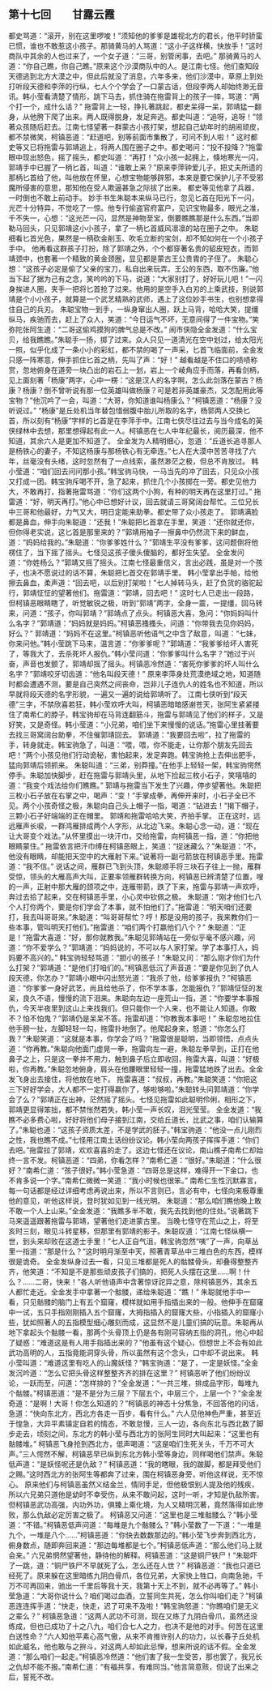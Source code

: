 ## 第十七回　　甘露云霞

都史骂道：“滚开，别在这里啰唆！”须知他的爹爹是雄视北方的君长，他平时骄蛮已惯，谁也不敢惹这小孩子。那骑黄马的人骂道：“这小子这样横，快放手！”这时商队中其余的人也过来了，一个女子道：“三哥，别管闲事，去吧。”
那骑黄马的人道：“你自己瞧，你自己瞧。”原来这个沙漠商队中的人。是江南七怪。他们查知段天德逃到北方大漠之中，但此后就没了消息，六年多来，他们沙漠中，草原上到处打听段天德和李萍的行纵，七人个个学会了一口蒙古话，但段李两人却始终渺无音讯。韩小莹看清楚了情形，跳下马去，抓住骑在拖雷背上的孩子一摔，骂道：“两个打一个，成什么话？”
拖雷背上一轻，挣扎著跳起，都史呆得一呆，郭靖猛一翻身，从他胯下爬了出来。两人既得脱身，发足奔逃。都史叫道：“追呀，追呀！”领著众孩随后赶去。江南七怪望著一群蒙古小孩打架，想起自己幼年时的胡闹顽皮，都不禁微笑，柯镇恶道：“赶道吧，别等前面市集散了，可问不到人啦！”
这时都史等又已将拖雷与郭靖追上，将两人围在圈子之中。都史喝问：“投不投降？”拖雷眼中现出怒色，摇了摇头，都史叫道：“再打！”众小孩一起拥上，倏地寒光一闪，郭靖手中已握了一柄匕首，叫道：“谁敢上来？”原来李萍钟爱儿子，把丈夫所遗的那柄匕首给了他，叫他放在怀里，心想宝物能够辟邪，本来是要它保护儿子不受邪魔所侵害的意思，那知他在受人欺逼甚急之际拔了出来。
都史等见他拿了兵器，一时倒也不敢上前动手。
妙手书生朱聪本来纵马已行，忽见匕首在阳光下一闪，光芒十分特异，不觉吃了一惊。他专行偷盗官府富户，见识宝物最多，眼光之准，千不失一，心想：“这光芒一闪，显然是神物至宝，倒要瞧瞧那是什么东西。”当即勒马回头，只见郭靖这小小孩子，拿了一柄匕首威风凛凛的站在圈子之中。
朱聪细看匕首光色，果然是一柄砍金削玉、吹毛立断的宝剑，却不知如何在一个小孩子手中。
他再看这群孩子打扮，除了郭靖之外，个个都穿著名贵的貂皮短衣，而郭靖颈中，也套著一个精致的黄金颈圈，显见都是蒙古王公贵胄的子侄了。
朱聪心想：“这孩子必定是偷了父亲的宝刀，私自出来玩弄。王公的东西，取不伤廉。”他当下起了据为己有之念，笑吟吟的下马，说道：“大家别打了，好好玩儿吧！”一闪身挨进人圈，夹手一把将匕首抢了过来。他用的是空手入白刃的上乘武技，别说郭靖是个小小孩子，就算是一个武艺精熟的武师，遇上了这位妙手书生，也别想拿得住自己的兵刃。
朱聪宝物一到手，一纵身窜出人圈，跃上马背，哈哈大笑，提缰纵马，疾驰而去，赶上了众人，笑道：“今日运气不坏，无意间得了一件宝物。”笑弥陀张阿生道：“二哥这偷鸡摸狗的脾气总是不改。”
闹市侠隐全金发道：“什么宝贝，给我瞧瞧。”朱聪手一扬，掷了过来。众人只见一道清光在空中划过，给太阳光一照，似乎化成了一条小小的彩虹，都不禁的喝了一声采，匕首飞临面前，全金发只感一阵寒意，伸手抓住匕首之柄，先叫了声：“好！”
越看越是不住口的啧啧称赏，忽地俯身在道旁一块凸出的岩石上一划，岩上一个崚角应手而落，再看剑柄，见上面刻著「杨康”两字，心中一楞：“这是汉人的名字啊，怎么此剑落在蒙古？杨康？杨康？倒不曾听说有那一位英雄叫做杨康？可是若非英雄豪杰，又怎配用此等宝物？”他沉吟了一会，叫道：“大哥，你知道谁叫杨康么？”柯镇恶道：“杨康？没听说过。”
“杨康”是丘处机当年替包惜弱腹中胎儿所取的名字，杨郭两人交换匕首，所以刻有“杨康”字样的匕首是在李萍手中。江南七侠尽往过去与当今成名的英侠绿林中去想，那里想得起有此一人。柯镇恶在七人中年纪最长，阅历最深，他不知道，其余六人是更加不知道了。
全金发为人精明细心，忽道：“丘道长追寻那人是杨铁心的妻子，不知这杨康与那杨铁心有无牵连。”七人在大漠中苦苦寻找了六年，丝毫没有头绪，这时忽然有了一点线索，虽然渺茫之极，但总不肯放过。
韩小莹道：“咱们回去问问那小孩。”韩宝驹马快，一马当先的冲了回去，只见众小孩又打成一团。韩宝驹斥喝不开，急了起来，抓住几个小孩掷在一旁。都史见他力大，不敢再打，指著拖雷骂道：“你们这两个小狗，有种的明天再在这里打过。”
拖雷道：“好，明天再打。”他心中已想好计议，回去就请三哥窝阔台帮忙。三位兄长中三哥和他最好，力气又大，明日定能来助拳。都史带了众小孩走了。
郭靖满脸都是鼻血，伸手向朱聪道：“还我！”朱聪把匕首拿在手里，笑道：“还你就还你，但你得老实说，这匕首是那里来的？”郭靖用袖子一擦鼻中仍然流下来的鲜血，道：“妈妈给我的。”朱聪道：“你爹爹姓什么？”郭靖生平没有爹爹，这问题倒将他楞住了，当下摇了摇头。七怪见这孩子傻头傻脑的，都好生失望。
全金发问道：“你姓杨么？”郭靖又摇了摇头。江南七怪最重信义，言出必践，虽是对一个孩子，也决不愿说过的话不算，朱聪把匕首交在郭靖手里。
韩小莹拿出手帕，给他擦去鼻血，柔声道：“回去吧，以后别打架啦！”七人掉转马头，赶了负货的骆驼起行，郭靖怔怔的望著他们。拖雷道：“郭靖，回去吧！”
这时七人已走出一段路，但柯镇恶眼睛瞎了，听觉敏锐之极，听到“郭靖”两字，全身一震，一提缰，回马转来，问道：“孩子，你叫郭靖？”郭靖点了点头。柯镇恶大喜，急问：“你妈妈叫什么名字？”郭靖道：“妈妈就是妈妈。”柯镇恶搔搔头，问道：“你带我去见你妈妈，好么？”
郭靖道：“妈妈不在这里。”柯镇恶听他语气之中含了敌意，叫道：“七妹，你来问他。”韩小莹跳下马来，温言道：“你爹爹呢？”郭靖道：“我爹爹给坏人害死了，等我大了，去杀死坏人报仇。”韩小莹问道：“你爹爹叫什么名字？”她过于兴奋，声音也发颤了，郭靖却摇了摇头。柯镇恶冷然道：“害死你爹爹的坏人叫什么名字？”郭靖咬牙切齿道：“他名叫段天德！”
原来李萍身处荒漠绝域之地，知道随时都会遭遇不测，要是自己突然之间丧命，岂非儿子连仇人的姓名也不知道，所以早就将段天德的名字形貌，一遍又一遍的说给郭靖听了。
江南七侠听到“段天德”三字，不禁欣喜若狂，韩小莹欢呼大叫，柯镇恶暗暗感谢苍天，张阿生紧紧搂住了南希仁的脖子，韩宝驹却在马背连翻筋斗，拖雷与郭靖见了他们的样子，又是好笑，又是奇怪。韩小莹道：“小兄弟，咱们坐下来慢慢的说话。”拖雷心里挂著要去找三哥窝阔台助拳，不住催郭靖回去。
郭靖道：“我要回去啦”，拉了拖雷的手，转身就走。韩宝驹急了，叫道：“喂，喂，你不能走，让你那个朋友先回去吧！”两个小孩见他们行动诡秘，害怕起来，发足奔跑。韩宝驹抢上去伸出肥手，猛向郭靖后领抓来。
朱聪叫道：“三弟，别莽撞。”在他手上轻轻一架，韩宝驹愕然停手。朱聪加快脚步，赶在拖雷与郭靖头里，从地下捡起三枚小石子，笑嘻嘻的道：“我变个戏法给你们瞧瞧。”
郭靖与拖雷当下发生了兴趣，停步望著他。朱聪把三枚小石子放在右掌之中，喝声：“变！”手掌成拳，再伸开来时，小石子全已不见。两个小孩奇怪之极，朱聪向自己头上帽子一指，喝道：“钻进去！”揭下帽子，三颗小石子好端端的正在帽里。
郭靖和拖雷哈哈大笑，齐拍手掌。
正在这时，远远雁声长唳，一群鸿雁排成两个人字形，从北边飞来。朱聪心念一动，道：“现在让大哥变个戏法。”从怀里摸出一块汗巾，交给拖雷，向柯镇恶一指，道：“你把他眼睛蒙住。”
拖雷依言把汗巾缚在柯镇恶眼上，笑道：“捉迷藏么？”朱聪道：“不，他没有眼睛，却能把天空中的大雁射下来。”说著将一副弓箭放在柯镇恶手里。拖雷道：“我不信。”
说话之间，雁群已飞到头顶，朱聪顺手将三块石子往上一抛，雁群受惊，领头的大雁高声大叫，正要率领雁群转换方向，柯镇恶已辨清楚了位置，嗖的一声，正射中那大雁的颈项之中，连雁带箭，跌了下来，拖雷与郭靖一声欢呼，奔过去拾了起来，交在柯镇恶手里，小心灵中钦佩之极。
朱聪道：“刚才他们七八个人打你两个，要是你们学会了本事，就不怕他们了。”拖雷道：“明天咱们还要打，我去叫哥哥来。”朱聪道：“叫哥哥帮忙？哼！那是没用的孩子，我来教你们一些本事，管叫明天打他们。”拖雷道：“咱们两个打嬴他们八个？”
朱聪道：“正是！”拖雷大喜道：“好，那你就教我。”朱聪见郭靖站在一旁似乎毫不感兴趣，问道：“你不爱学么？”郭靖道：“妈妈说的，不可以与人家打架。学了本事打人，妈妈要不高兴的。”
韩宝驹轻轻骂道：“胆小的孩子！”朱聪又问：“那么刚才你们为什么打架？”郭靖道：“是他们打咱们的。”柯镇恶低沉了声音道：“要是你见到了仇人段天德，你怎办？”郭靖小眼中闪出怒光道：“我杀了他，给爹爹报仇？”柯镇恶道：“你爹爹一身好武艺，尚且给他杀了，你不学本事，怎能报仇？”郭靖怔怔的发呆，良久不语，慢慢的流下泪来。朱聪向左边一座荒山一指，道：“你要学本事报仇，今天半夜里到这山上来找我们。但只能你一个人来，也不能让人知道。你敢不？怕不怕鬼？”郭靖仍是呆呆不答。拖雷却道：“你教我本事吧！”
朱聪忽地拉住他手膀一扯，左脚轻轻一勾，拖雷扑地倒了。他爬起身来，怒道：“你怎么打我？”朱聪笑道：“这就是本事，你学会了吗？”拖雷很是聪明，当即领悟，点点头道：“你再教。”朱聪向他面门虚晃一拳，拖雷向左一避，朱聪左拳早到，正打在他鼻子之上，只是这一拳并不用力，触到鼻子后立即收回，拖雷大喜，叫道：“好极啦，你再教。”朱聪忽地俯身，肩头在他腰眼里轻轻一撞，拖雷猛地跌了出去。全金发飞身出去接住，将他放在地下。
拖雷喜道：“叔叔，再教。”朱聪笑道：“你把这三下好好学会，大人都不一定打得嬴你了，够啦够啦。”朱聪转头问郭靖道：“你学会了么？”郭靖正在出神，茫然摇了摇头。七怪见拖雷如此聪明伶俐，相形之下，郭靖更显得笨拙，都不禁怅然若失，韩小莹一声长叹，泪光莹莹。
全金发道：“我瞧不必多费心啦，好好将他们母子接到江南，交给丘道长，比武之事，咱们认输算了。”朱聪也道：“这孩子资质太差，不是学武的胚子。”韩宝驹道：“他没一点儿刚烈之性，我也瞧不成。”七怪用江南土话纷纷议论。韩小莹向两孩子挥挥手道：“你们去吧。”拖雷拉了郭靖，欢欢喜喜的走了。这边七怪还在议论，南山樵子南希仁却始终一言不发。柯镇恶道：“四弟，你看怎样？”南希仁道：“很好。”朱聪道：“什么很好？”南希仁道：“孩子很好。”韩小莹急道：“四哥总是这样，难得开一下金口，也不肯多说一个字。”南希仁微微一笑道：“我小时候也很笨。”
南希仁生性沉默寡言，每一句话都是经过详细考虑再说出来，所以不言则已，言必有中，七怪向来极尊重他的意见，听他这样说，登时犹如见到一线光明。
朱聪道：“那么咱们瞧他晚上敢不敢一个人上山来。”全金发道：“我瞧多半不敢，我先去找到他的住处。”说著跳下马来遥遥跟著拖雷与郭靖，望著他们走进蒙古里。
当晚七怪守在荒山之上，将至亥时三刻，眼见斗转星移，但那里有郭靖的影子。朱聪叹道：“江南七怪纵横一世，到头来却败在这道士手里！”七人正自气沮，韩宝驹忽然“咦”了一声，向草丛里一指道：“那是什么？”这时明月渐至中天，照著青草丛中三堆白色的东西，模样很是诡奇。
全金发纵身过去一看，只见三堆都是死人的骷髅骨头，却叠得整整齐齐，他笑道：“不知是不是那些顽皮孩子们搞的，把死人头摆在这里……啊！什么？……二哥，快来！”各人听他语声中含著惊讶詑异之意，除柯镇恶外，其余五人都忙走近。全金发手中拿著一个骷髅，递给朱聪道：“瞧！”
朱聪就他手中一看，只见骷髅的脑门上有五个窟窿，模样就如用手指插出来的一般。他伸手在窟窿中一试，五只手指刚刚插入五个窟窿，大拇指插入的窟窿大些，小指插入的窟窿小些，犹如照著人的五指模型细心雕刻而成，这显然不是儿童们搞的玩意。朱聪再从地下拿起头个骷髅一看，那两个头骨顶上仍是各有刚可容纳五指的洞孔，他心中起了疑惑：“难道这是有人用手指插出来的？”他虽有这个疑心，但想世上不会有如此武功高明的人，五指竟能洞穿头骨，所以虽然有这个念头，口中却不说出来。
韩小莹叫道：“难道这里有吃人的山魔妖怪？”韩宝驹道：“是了，一定是妖怪。”全金发沉吟道：“怎么它把头骨这样整整齐齐的排在这里？”
柯镇恶听了他们纷纷议论，一跃而至，问道：“怎样排的？”全金发道：“一共三堆，排成品字形，每堆九个骷髅。”柯镇恶道：“是不是分为三层？下层五个，中层三个，上层一个？”全金发奇道：“是啊！大哥！你怎么知道的？”柯镇恶的神态十分焦急，不回答他的问话，急道：“快向东北方，西北方各走一百步，看有什么。”
六人见他神色严重，甚至近于惶急，大异平素镇定自若的情态，不敢怠慢，三人一边，各向东北与西北数了脚步走去，顷刻之间，东北方的韩小莹与西北方的张阿生同时大叫起来：“这里也有骷髅堆。”
柯镇恶飞身抢到西北方，低声喝道：“这是咱们生死关头，千万不可大声。”三人愕然不解，柯镇恶早已纵到东北方韩小莹等身边，同样喝他们禁声。朱聪低声道：“是妖怪呢还是仇敌？”
柯镇恶道：“我的瞎眼，我的跛脚，都是拜受他们之赐。”这时西北方的张阿生等都奔了过来，围在柯镇恶身旁，听他这样说，无不惊心。
原来他们与柯镇恶虽然义结金兰，情同手足，但他极恨别人提及他的残疾，所以六兄弟只道他是幼时不幸受伤，从来不敢问起，这时一听，才知是仇敌所害。但柯镇恶武功高强，内功外功，俱臻上乘化境，为人又精明沉著，竟然落得如此惨败，那么仇敌必定厉害之极了。
柯镇恶又问道：“这里也是三堆骷髅么？”韩小莹道：“不错。”柯镇恶低声问道：“每堆是九个骷髅么？”韩小莹数了一下道：“一堆是九个，一堆是八个……”柯镇恶道：“你快去数数那边的。”韩小莹飞步奔到西北方，俯身数点，随即奔回来道：“那边每堆都是七个。”柯镇恶低声道：“那么他们马上就会来。”
六兄弟惘然望著他，静待他的解释。柯镇恶道：“这是铜尸铁尸！”朱聪吓了一跳，道：“铜尸铁尸不早就死了么，怎么还在人世？”
柯镇恶道：“我也只道已经死了。原来躲在这里暗练九阴白骨爪，各位兄弟，大家快上牲口，向南急驰，千万不可再回来，驰出一千里后等我十天，我第十天上不到，就不必再等了。”
韩小莹急道：“大哥你说什么？咱们喝过血酒，立誓同生共死，怎么你叫咱们走？”柯镇恶连连挥手道：“快走，快走，迟了可来不及啦！”韩宝驹怒道：“你瞧咱们是无义之辈么？”
柯镇恶急道：“这两人武功不可测，现在又练了九阴白骨爪，虽然还没练成，但也已成功了十之八九，咱们合七人之力，也决不是他的对手。何苦在这里白送性命？”六人知他平素心高气傲，从来不肯推许别人的功力，以长春子丘处机如此威名，他也敢与之拚斗，对这两人却如此忌惮，想来所说的话不假。全金发道：“那么咱们一起走。”柯镇恶冷然道：“他们害了我一生受苦，那也罢了，我兄长之仇却不能不报。”南希仁道：“有福共享，有难同当。”他言简意赅，但说了出来之后，誓死不改。